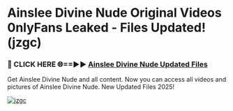 # Ainslee Divine Nude Original Videos 0nlyFans Leaked - Files Updated! (jzgc)

<h3>🔴 CLICK HERE 🌐==►► <a href="https://tinyurl.com/yrmya6cz" rel="nofollow">Ainslee Divine Nude Updated Files</a></h3>

Get Ainslee Divine Nude and all content. Now you can access all videos and pictures of Ainslee Divine Nude. New Updated Files 2025!

[![jzgc](https://i.imgur.com/FMdXYCs.gif)](https://tinyurl.com/yrmya6cz)
